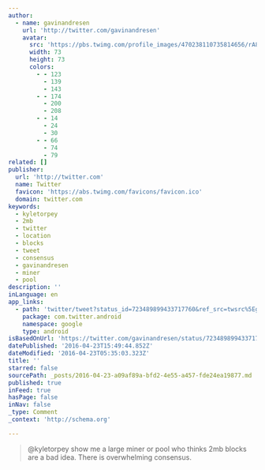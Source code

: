 ```yaml
---
author:
  - name: gavinandresen
    url: 'http://twitter.com/gavinandresen'
    avatar:
      src: 'https://pbs.twimg.com/profile_images/470238110735814656/rA84eW2q_bigger.jpeg'
      width: 73
      height: 73
      colors:
        - - 123
          - 139
          - 143
        - - 174
          - 200
          - 208
        - - 14
          - 24
          - 30
        - - 66
          - 74
          - 79
related: []
publisher:
  url: 'http://twitter.com'
  name: Twitter
  favicon: 'https://abs.twimg.com/favicons/favicon.ico'
  domain: twitter.com
keywords:
  - kyletorpey
  - 2mb
  - twitter
  - location
  - blocks
  - tweet
  - consensus
  - gavinandresen
  - miner
  - pool
description: ''
inLanguage: en
app_links:
  - path: 'twitter/tweet?status_id=723489899433717760&ref_src=twsrc%5Egoogle%7Ctwcamp%5Eandroidseo%7Ctwgr%5Estatus%7Ctwterm%5E723489899433717760'
    package: com.twitter.android
    namespace: google
    type: android
isBasedOnUrl: 'https://twitter.com/gavinandresen/status/723489899433717760'
datePublished: '2016-04-23T15:49:44.852Z'
dateModified: '2016-04-23T05:35:03.323Z'
title: ''
starred: false
sourcePath: _posts/2016-04-23-a09af89a-bfd2-4e55-a457-fde24ea19877.md
published: true
inFeed: true
hasPage: false
inNav: false
_type: Comment
_context: 'http://schema.org'

---
```

> @kyletorpey show me a large miner or pool who thinks 2mb blocks are a bad idea. There is overwhelming consensus.